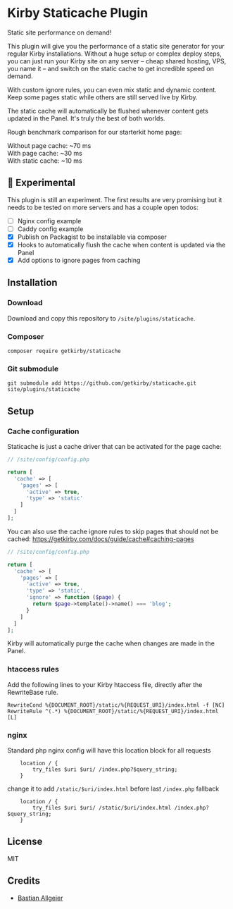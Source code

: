 # Kirby Staticache Plugin

Static site performance on demand!

This plugin will give you the performance of a static site generator for your regular Kirby installations. Without a huge setup or complex deploy steps, you can just run your Kirby site on any server – cheap shared hosting, VPS, you name it – and switch on the static cache to get incredible speed on demand. 

With custom ignore rules, you can even mix static and dynamic content. Keep some pages static while others are still served live by Kirby. 

The static cache will automatically be flushed whenever content gets updated in the Panel. It's truly the best of both worlds. 

Rough benchmark comparison for our starterkit home page: 

Without page cache: ~70 ms  
With page cache: ~30 ms   
With static cache: ~10 ms

## 🚨 Experimental

This plugin is still an experiment. The first results are very promising but it needs to be tested on more servers and has a couple open todos:

- [ ] Nginx config example
- [ ] Caddy config example
- [x] Publish on Packagist to be installable via composer
- [x] Hooks to automatically flush the cache when content is updated via the Panel
- [x] Add options to ignore pages from caching

## Installation

### Download

Download and copy this repository to `/site/plugins/staticache`.

### Composer

```
composer require getkirby/staticache
```

### Git submodule

```
git submodule add https://github.com/getkirby/staticache.git site/plugins/staticache
```

## Setup

### Cache configuration

Staticache is just a cache driver that can be activated for the page cache:

```php
// /site/config/config.php

return [
  'cache' => [
    'pages' => [
      'active' => true,
      'type' => 'static'
    ]
  ]
];
```

You can also use the cache ignore rules to skip pages that should not be cached:
https://getkirby.com/docs/guide/cache#caching-pages

```php
// /site/config/config.php

return [
  'cache' => [
    'pages' => [
      'active' => true,
      'type' => 'static',
      'ignore' => function ($page) {
        return $page->template()->name() === 'blog';
      }
    ]
  ]
];
```

Kirby will automatically purge the cache when changes are made in the Panel.

### htaccess rules

Add the following lines to your Kirby htaccess file, directly after the RewriteBase rule.

```
RewriteCond %{DOCUMENT_ROOT}/static/%{REQUEST_URI}/index.html -f [NC]
RewriteRule ^(.*) %{DOCUMENT_ROOT}/static/%{REQUEST_URI}/index.html [L]
```

### nginx

Standard php nginx config will have this location block for all requests

```
    location / {
        try_files $uri $uri/ /index.php?$query_string;
    }
```
change it to add `/static/$uri/index.html` before last `/index.php` fallback

```
    location / {
        try_files $uri $uri/ /static/$uri/index.html /index.php?$query_string;
    }
```


## License

MIT

## Credits

- [Bastian Allgeier](https://getkirby.com/plugins/getkirby)
